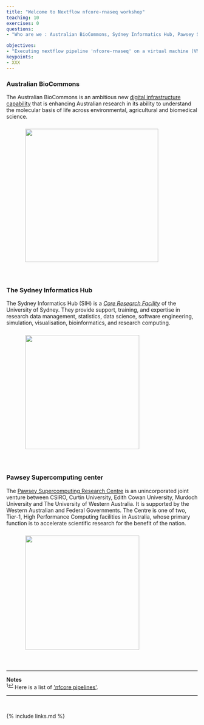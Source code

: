 ```yaml
---
title: "Welcome to Nextflow nfcore-rnaseq workshop"
teaching: 10
exercises: 0
questions:
- "Who are we : Australian BioCommons, Sydney Informatics Hub, Pawsey Supercomputing Center"

objectives:
- "Executing nextflow pipeline 'nfcore-rnaseq' on a virtual machine (VM) instance"
keypoints:
- XXX
---
```


### Australian BioCommons
The Australian BioCommons is an ambitious new [digital infrastructure capability](https://www.biocommons.org.au/) that is enhancing Australian research in its ability to understand the molecular basis of life across environmental, agricultural and biomedical science.

<figure>
  <img src="{{ page.root }}/fig/Australian_Biocommons.png" style="margin:10px;height:350px"/>
  </figure><br>

### The Sydney Informatics Hub
The Sydney Informatics Hub (SIH) is a _[Core Research Facility](https://sydney.edu.au/research/facilities.html)_ of the University of Sydney. They provide support, training, and expertise in research data management, statistics, data science, software engineering, simulation, visualisation, bioinformatics, and research computing.

<figure>
  <img src="{{ page.root }}/fig/SIH.png" style="margin:10px;height:300px"/>
  </figure><br>


### Pawsey Supercomputing center

The [Pawsey Supercomputing Research Centre](https://pawsey.org.au/) is an unincorporated joint venture between CSIRO, Curtin University, Edith Cowan University, Murdoch University and The University of Western Australia.  It is supported by the Western Australian and Federal Governments. The Centre is one of two, Tier-1, High Performance Computing facilities in Australia, whose primary function is to accelerate scientific research for the benefit of the nation.

<figure>
  <img src="{{ page.root }}/fig/Pawsey_supercomputing_center.png" style="margin:10px;height:300px"/>
  </figure><br>


___
**Notes**   
<sup id="f1">1[↩](#a1)</sup> Here is a list of ['nfcore pipelines'](https://nf-co.re/pipelines/).

___
<br>



{% include links.md %}

